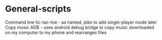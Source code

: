 # General-scripts

Command line tic-tac-toe - as named, plan to add single-player mode later \
Copy music ADB - uses android debug bridge to copy music downloaded on my computer to my phone and rearranges files

